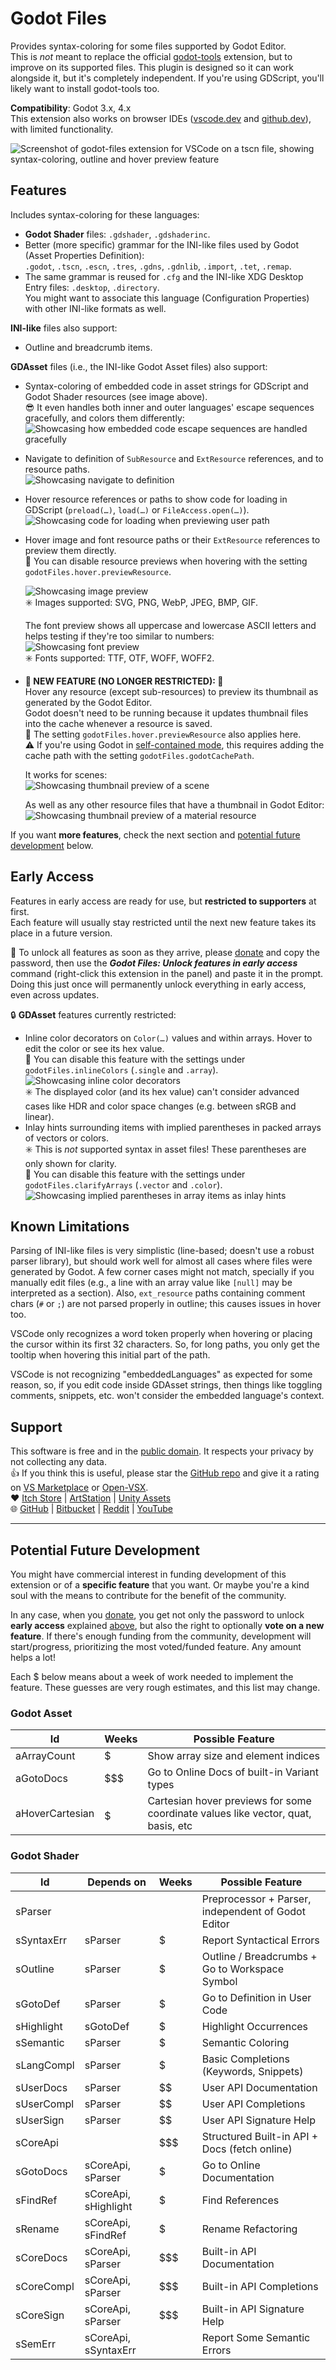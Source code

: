 # Godot Files

Provides syntax-coloring for some files supported by Godot Editor.  
This is *not* meant to replace the official [godot-tools] extension, but to improve on its supported files. This plugin is designed so it can work alongside it, but it's completely independent. If you're using GDScript, you'll likely want to install godot-tools too.

[godot-tools]: https://github.com/godotengine/godot-vscode-plugin

**Compatibility**: Godot 3.x, 4.x  
This extension also works on browser IDEs ([vscode.dev](https://vscode.dev) and [github.dev](https://github.dev)), with limited functionality.

![Screenshot of godot-files extension for VSCode on a tscn file, showing syntax-coloring, outline and hover preview feature](docs/showcase-gdasset.webp)

## Features

Includes syntax-coloring for these languages:

- **Godot Shader** files: `.gdshader`, `.gdshaderinc`.
- Better (more specific) grammar for the INI-like files used by Godot (Asset Properties Definition):  
  `.godot`, `.tscn`, `.escn`, `.tres`, `.gdns`, `.gdnlib`, `.import`, `.tet`, `.remap`.
- The same grammar is reused for `.cfg` and the INI-like XDG Desktop Entry files: `.desktop`, `.directory`.  
  You might want to associate this language (Configuration Properties) with other INI-like formats as well.

**INI-like** files also support:

- Outline and breadcrumb items.

**GDAsset** files (i.e., the INI-like Godot Asset files) also support:

- Syntax-coloring of embedded code in asset strings for GDScript and Godot Shader resources (see image above).  
  😎 It even handles both inner and outer languages' escape sequences gracefully, and colors them differently:  
  ![Showcasing how embedded code escape sequences are handled gracefully](docs/showcase-embedded-code-escapes.webp)
- Navigate to definition of `SubResource` and `ExtResource` references, and to resource paths.  
  ![Showcasing navigate to definition](docs/showcase-goto-definition.png)
- Hover resource references or paths to show code for loading in GDScript (`preload(…)`, `load(…)` or `FileAccess.open(…)`).  
  ![Showcasing code for loading when previewing user path](docs/showcase-user-path-load.webp)
- Hover image and font resource paths or their `ExtResource` references to preview them directly.  
  🔧 You can disable resource previews when hovering with the setting `godotFiles.hover.previewResource`.
  
  ![Showcasing image preview](docs/showcase-image-preview.png)  
  ✳️ Images supported: SVG, PNG, WebP, JPEG, BMP, GIF.
  
  The font preview shows all uppercase and lowercase ASCII letters and helps testing if they're too similar to numbers:  
  ![Showcasing font preview](docs/showcase-font-preview.webp)  
  ✳️ Fonts supported: TTF, OTF, WOFF, WOFF2.
- **🌟 NEW FEATURE (NO LONGER RESTRICTED): 🌟**  
  Hover any resource (except sub-resources) to preview its thumbnail as generated by the Godot Editor.  
  Godot doesn't need to be running because it updates thumbnail files into the cache whenever a resource is saved.  
  🔧 The setting `godotFiles.hover.previewResource` also applies here.  
  ⚠️ If you're using Godot in [self-contained mode](https://docs.godotengine.org/en/stable/tutorials/io/data_paths.html#self-contained-mode), this requires adding the cache path with the setting `godotFiles.godotCachePath`.
  
  It works for scenes:  
  ![Showcasing thumbnail preview of a scene](docs/showcase-scene-thumb.webp)
  
  As well as any other resource files that have a thumbnail in Godot Editor:  
  ![Showcasing thumbnail preview of a material resource](docs/showcase-material-thumb.webp)

If you want **more features**, check the next section and [potential future development](#potential-future-development) below.

## Early Access

Features in early access are ready for use, but **restricted to supporters** at first.  
Each feature will usually stay restricted until the next new feature takes its place in a future version.

🔑 To unlock all features as soon as they arrive, please [donate] and copy the password, then use the ***Godot Files: Unlock features in early access*** command (right-click this extension in the panel) and paste it in the prompt. Doing this just once will permanently unlock everything in early access, even across updates.

🔒 **GDAsset** features currently restricted:
- Inline color decorators on `Color(…)` values and within arrays. Hover to edit the color or see its hex value.  
  🔧 You can disable this feature with the settings under `godotFiles.inlineColors` (`.single` and `.array`).  
  ![Showcasing inline color decorators](docs/showcase-color-decorators.webp)  
  ✳️ The displayed color (and its hex value) can't consider advanced cases like HDR and color space changes (e.g. between sRGB and linear).
- Inlay hints surrounding items with implied parentheses in packed arrays of vectors or colors.  
  ✳️ This is *not* supported syntax in asset files! These parentheses are only shown for clarity.  
  🔧 You can disable this feature with the settings under `godotFiles.clarifyArrays` (`.vector` and `.color`).  
  ![Showcasing implied parentheses in array items as inlay hints](docs/showcase-parentheses-hint-in-arrays.webp)

## Known Limitations

Parsing of INI-like files is very simplistic (line-based; doesn't use a robust parser library), but should work well for almost all cases where files were generated by Godot. A few corner cases might not match, specially if you manually edit files (e.g., a line with an array value like `[null]` may be interpreted as a section). Also, `ext_resource` paths containing comment chars (`#` or `;`) are not parsed properly in outline; this causes issues in hover too.

VSCode only recognizes a word token properly when hovering or placing the cursor within its first 32 characters. So, for long paths, you only get the tooltip when hovering this initial part of the path.

VSCode is not recognizing "embeddedLanguages" as expected for some reason, so, if you edit code inside GDAsset strings, then things like toggling comments, snippets, etc. won't consider the embedded language's context.

## Support

This software is free and in the [public domain]. It respects your privacy by not collecting any data.  
👍 If you think this is useful, please star the [GitHub repo] and give it a rating on [VS Marketplace] or [Open-VSX].  
❤️ [Itch Store] | [ArtStation] | [Unity Assets]  
🌐 [GitHub] | [Bitbucket] | [Reddit] | [YouTube]

[donate]: https://alfish.itch.io/godot-files-vscode
[public domain]: https://unlicense.org/
[GitHub repo]: https://github.com/AlfishSoftware/godot-files-vscode
[VS Marketplace]: https://marketplace.visualstudio.com/items?itemName=alfish.godot-files
[Open-VSX]: https://open-vsx.org/extension/alfish/godot-files
[Itch Store]: https://alfish.itch.io/
[ArtStation]: https://www.artstation.com/a/26333626
[Unity Assets]: https://assetstore.unity.com/publishers/30331
[GitHub]: https://github.com/AlfishSoftware
[Bitbucket]: https://bitbucket.org/alfish/workspace/repositories
[Reddit]: https://www.reddit.com/user/AlfishSoftware/
[YouTube]: https://www.youtube.com/channel/UCMaO6Qb1IcyEBo7AcMlQ78g

---

## Potential Future Development

You might have commercial interest in funding development of this extension or of a **specific feature** that you want. Or maybe you're a kind soul with the means to contribute for the benefit of the community.

In any case, when you [donate], you get not only the password to unlock **early access** explained [above](#early-access), but also the right to optionally **vote on a new feature**. If there's enough funding from the community, development will start/progress, prioritizing the most voted/funded feature. Any amount helps a lot!

Each $ below means about a week of work needed to implement the feature. These guesses are very rough estimates, and this list may change.

### Godot Asset

Id | Weeks | Possible Feature
-|-|-
aArrayCount | $ | Show array size and element indices
aGotoDocs | $$$ | Go to Online Docs of built-in Variant types
aHoverCartesian | $$$$$ | Cartesian hover previews for some coordinate values like vector, quat, basis, etc

### Godot Shader

Id | Depends on | Weeks | Possible Feature
-|-|-|-
sParser | | $$$$$$$$ | Preprocessor + Parser, independent of Godot Editor
sSyntaxErr | sParser | $ | Report Syntactical Errors
sOutline | sParser | $ | Outline / Breadcrumbs + Go to Workspace Symbol
sGotoDef | sParser | $ | Go to Definition in User Code
sHighlight | sGotoDef | $ | Highlight Occurrences
sSemantic | sParser | $ | Semantic Coloring
sLangCompl | sParser | $ | Basic Completions (Keywords, Snippets)
sUserDocs | sParser | $$ | User API Documentation
sUserCompl | sParser | $$ | User API Completions
sUserSign | sParser | $$ | User API Signature Help
sCoreApi | | $$$ | Structured Built-in API + Docs (fetch online)
sGotoDocs | sCoreApi, sParser | $ | Go to Online Documentation
sFindRef | sCoreApi, sHighlight | $ | Find References
sRename | sCoreApi, sFindRef | $ | Rename Refactoring
sCoreDocs | sCoreApi, sParser | $$$ | Built-in API Documentation
sCoreCompl | sCoreApi, sParser | $$$ | Built-in API Completions
sCoreSign | sCoreApi, sParser | $$$ | Built-in API Signature Help
sSemErr | sCoreApi, sSyntaxErr | $$$$ | Report Some Semantic Errors

<!-- No plans for: sFixErr, sCodeLens, sColor, sFormatFile, sFormatSel, sFormatAuto -->
